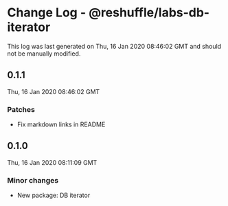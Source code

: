 # Change Log - @reshuffle/labs-db-iterator

This log was last generated on Thu, 16 Jan 2020 08:46:02 GMT and should not be manually modified.

## 0.1.1
Thu, 16 Jan 2020 08:46:02 GMT

### Patches

- Fix markdown links in README

## 0.1.0
Thu, 16 Jan 2020 08:11:09 GMT

### Minor changes

- New package: DB iterator

